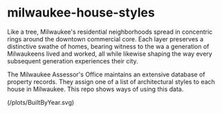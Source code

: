 # milwaukee-house-styles

Like a tree, Milwaukee's residential neighborhoods spread in concentric rings around the downtown commercial core. Each layer preserves a distinctive swathe of homes, bearing witness to the wa a generation of Milwaukeens lived and worked, all while likewise shaping the way every subsequent generation experiences their city.

The Milwaukee Assessor's Office maintains an extensive database of property records. They assign one of a list of architectural styles to each house in Milwaukee. This repo shows ways of using this data.


(/plots/BuiltByYear.svg)